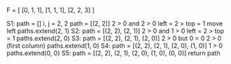 F = [
[0, 1, 1],
[1, 1, 1],
[2, 2, 3]
]

S1:
path = []
i, j = 2, 2
path = [(2, 2)]
2 > 0 and 2 > 0
left = 2 > top = 1
move left
paths.extend(2, 1)
S2:
path = [(2, 2), (2, 1)]
2 > 0 and 1 > 0
left = 2 > top = 1
paths.extend(2, 0)
S3:
path = [(2, 2), (2, 1), (2, 0)]
2 > 0 but 0 = 0
2 > 0 (first column)
paths.extend(1, 0)
S4:
path = [(2, 2), (2, 1), (2, 0), (1, 0)]
1 > 0
paths.extend(0, 0)
S5:
path = [(2, 2), (2, 1), (2, 0), (1, 0), (0, 0)]
return path

